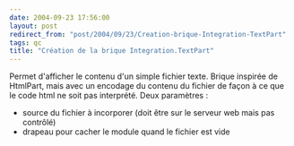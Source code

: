 ```yaml
---
date: 2004-09-23 17:56:00
layout: post
redirect_from: "post/2004/09/23/Creation-brique-Integration-TextPart"
tags: qc
title: "Création de la brique Integration.TextPart"
---
```


Permet d'afficher le contenu d'un simple fichier texte. Brique inspirée de
HtmlPart, mais avec un encodage du contenu du fichier de façon à ce que le code
html ne soit pas interprété. Deux paramètres :

* source du fichier à incorporer (doit être sur le serveur web mais pas
contrôlé)
* drapeau pour cacher le module quand le fichier est vide

